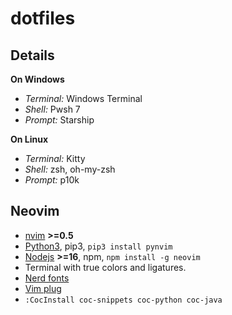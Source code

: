 # dotfiles

## Details
**On Windows** <BR>
* _Terminal:_ Windows Terminal <BR>
* _Shell:_ Pwsh 7 <BR>
* _Prompt:_ Starship <BR>

**On Linux** <BR>
* _Terminal:_ Kitty <BR>
* _Shell:_ zsh, oh-my-zsh <BR>
* _Prompt:_ p10k <BR>

## Neovim
* [nvim](https://github.com/neovim/neovim) **>=0.5**
* [Python3](https://python.org), pip3, `pip3 install pynvim`
* [Nodejs](https://nodejs.org/en/) **>=16**, npm, `npm install -g neovim`
* Terminal with true colors and ligatures. 
* [Nerd fonts](https://github.com/ryanoasis/nerd-fonts)
* [Vim plug](https://github.com/junegunn/vim-plug)
* `:CocInstall coc-snippets coc-python coc-java`
